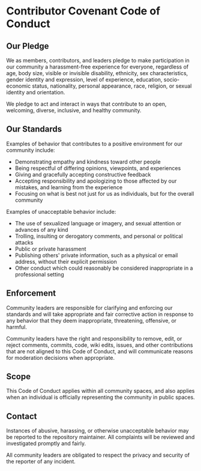 # Contributor Covenant Code of Conduct

## Our Pledge

We as members, contributors, and leaders pledge to make participation in our
community a harassment-free experience for everyone, regardless of age, body
size, visible or invisible disability, ethnicity, sex characteristics, gender
identity and expression, level of experience, education, socio-economic status,
nationality, personal appearance, race, religion, or sexual identity
and orientation.

We pledge to act and interact in ways that contribute to an open, welcoming,
diverse, inclusive, and healthy community.

## Our Standards

Examples of behavior that contributes to a positive environment for our
community include:

* Demonstrating empathy and kindness toward other people
* Being respectful of differing opinions, viewpoints, and experiences
* Giving and gracefully accepting constructive feedback
* Accepting responsibility and apologizing to those affected by our mistakes,
    and learning from the experience
* Focusing on what is best not just for us as individuals, but for the
    overall community

Examples of unacceptable behavior include:

* The use of sexualized language or imagery, and sexual attention or
    advances of any kind
* Trolling, insulting or derogatory comments, and personal or political attacks
* Public or private harassment
* Publishing others' private information, such as a physical or email
    address, without their explicit permission
* Other conduct which could reasonably be considered inappropriate in a
    professional setting

## Enforcement

Community leaders are responsible for clarifying and enforcing our standards and
will take appropriate and fair corrective action in response to any behavior
that they deem inappropriate, threatening, offensive, or harmful.

Community leaders have the right and responsibility to remove, edit, or reject
comments, commits, code, wiki edits, issues, and other contributions that are
not aligned to this Code of Conduct, and will communicate reasons for moderation
decisions when appropriate.

## Scope

This Code of Conduct applies within all community spaces, and also applies when
an individual is officially representing the community in public spaces.

## Contact

Instances of abusive, harassing, or otherwise unacceptable behavior may be
reported to the repository maintainer. All complaints will be reviewed and
investigated promptly and fairly.

All community leaders are obligated to respect the privacy and security of the
reporter of any incident.
